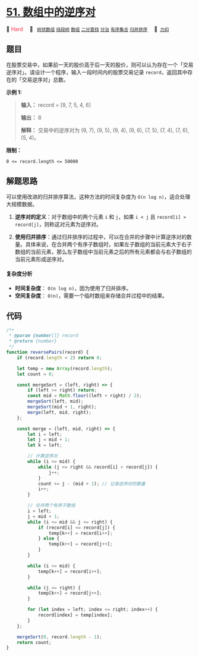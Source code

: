 # [51. 数组中的逆序对](https://2xiao.github.io/leetcode-js/offer/jz_offer_51_1.html)

🔴 <font color=#ff334b>Hard</font>&emsp; 🔖&ensp; [`树状数组`](/tag/binary-indexed-tree.md) [`线段树`](/tag/segment-tree.md) [`数组`](/tag/array.md) [`二分查找`](/tag/binary-search.md) [`分治`](/tag/divide-and-conquer.md) [`有序集合`](/tag/ordered-set.md) [`归并排序`](/tag/merge-sort.md)&emsp; 🔗&ensp;[`力扣`](https://leetcode.cn/problems/shu-zu-zhong-de-ni-xu-dui-lcof)

## 题目

在股票交易中，如果前一天的股价高于后一天的股价，则可以认为存在一个「交易逆序对」。请设计一个程序，输入一段时间内的股票交易记录
`record`，返回其中存在的「交易逆序对」总数。

**示例 1:**

> **输入：** record = [9, 7, 5, 4, 6]
>
> **输出：** 8
>
> **解释：** 交易中的逆序对为 (9, 7), (9, 5), (9, 4), (9, 6), (7, 5), (7, 4), (7, 6), (5, 4)。

**限制：**

`0 <= record.length <= 50000`

## 解题思路

可以使用改进的归并排序算法，这种方法的时间复杂度为 `O(n log n)`，适合处理大规模数据。

1. **逆序对的定义**：对于数组中的两个元素 `i` 和 `j`，如果 `i < j` 且 `record[i] > record[j]`，则称这对元素为逆序对。

2. **使用归并排序**：通过归并排序的过程中，可以在合并的步骤中计算逆序对的数量。具体来说，在合并两个有序子数组时，如果左子数组的当前元素大于右子数组的当前元素，那么左子数组中当前元素之后的所有元素都会与右子数组的当前元素形成逆序对。

#### 复杂度分析

- **时间复杂度**： `O(n log n)`，因为使用了归并排序。
- **空间复杂度**： `O(n)`，需要一个临时数组来存储合并过程中的结果。

## 代码

```javascript
/**
 * @param {number[]} record
 * @return {number}
 */
function reversePairs(record) {
	if (record.length < 2) return 0;

	let temp = new Array(record.length);
	let count = 0;

	const mergeSort = (left, right) => {
		if (left >= right) return;
		const mid = Math.floor((left + right) / 2);
		mergeSort(left, mid);
		mergeSort(mid + 1, right);
		merge(left, mid, right);
	};

	const merge = (left, mid, right) => {
		let i = left;
		let j = mid + 1;
		let k = left;

		// 计算逆序对
		while (i <= mid) {
			while (j <= right && record[i] > record[j]) {
				j++;
			}
			count += j - (mid + 1); // 记录逆序对的数量
			i++;
		}

		// 合并两个有序子数组
		i = left;
		j = mid + 1;
		while (i <= mid && j <= right) {
			if (record[i] <= record[j]) {
				temp[k++] = record[i++];
			} else {
				temp[k++] = record[j++];
			}
		}

		while (i <= mid) {
			temp[k++] = record[i++];
		}

		while (j <= right) {
			temp[k++] = record[j++];
		}

		for (let index = left; index <= right; index++) {
			record[index] = temp[index];
		}
	};

	mergeSort(0, record.length - 1);
	return count;
}
```
